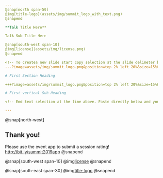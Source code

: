 ```yaml
---
@snap[north span-50]
@img[title-logo](assets/img/summit_logo_with_text.png)
@snapend

**Talk Title Here**

Talk Sub Title Here

@snap[south-west span-10]
@img[license](assets/img/license.png)
@snapend

<!-- To createa new slide start copy selection at the slide delimeter below -->
---?image=assets/img/summit_logo.png&position=top 2% left 20%&size=15%&opacity=20

# First Section Heading

+++?image=assets/img/summit_logo.png&position=top 2% left 20%&size=15%&opacity=20

# First vertical Sub Heading

<!-- End text selection at the line above. Paste directly below and you have a new slide -->

---
```


@snap[north-west]
## **Thank you!**

Please use the event app to submit a session rating!  http://bit.ly/summit2019app
@snapend

@snap[south-west span-10]
@img[license](assets/img/license.png)
@snapend

@snap[south-east span-30]
@img[title-logo](assets/img/summit_logo_with_text.png)
@snapend